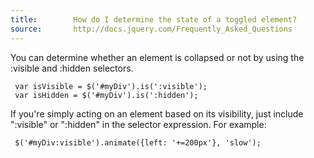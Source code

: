 ```yaml
---
title:        How do I determine the state of a toggled element?
source:       http://docs.jquery.com/Frequently_Asked_Questions
---
```


You can determine whether an element is collapsed or not by using the :visible and :hidden selectors.

```
 var isVisible = $('#myDiv').is(':visible');
 var isHidden = $('#myDiv').is(':hidden');
```

If you're simply acting on an element based on its visibility, just include ":visible" or ":hidden" in the selector expression. For example:

```
 $('#myDiv:visible').animate({left: '+=200px'}, 'slow');
```
